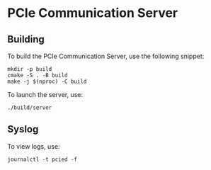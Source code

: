 PCIe Communication Server
=========================

Building
--------

To build the PCIe Communication Server, use the following snippet:

```
mkdir -p build
cmake -S . -B build
make -j $(nproc) -C build
```

To launch the server, use:
```
./build/server
```

Syslog
------

To view logs, use:

```
journalctl -t pcied -f
```
